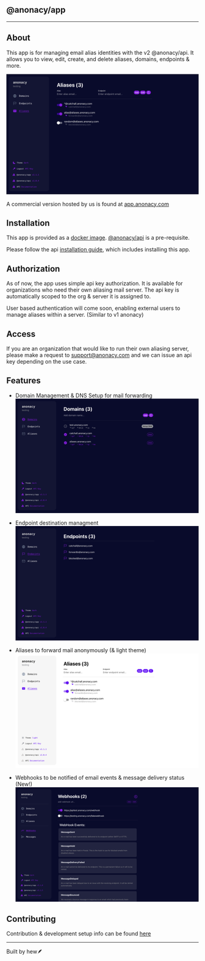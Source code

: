 ## @anonacy/app

***

## About
This app is for managing email alias identities with the v2 @anonacy/api. It allows you to view, edit, create, and delete aliases, domains, endpoints & more.

![app demo](docs/aliases.png)

A commercial version hosted by us is found at [app.anonacy.com](https://app.anonacy.com)

## Installation

This app is provided as a [docker image](https://hub.docker.com/r/anonacy/app).
[@anonacy/api](https://github.com/anonacy/api) is a pre-requisite.

Please follow the api [installation guide](https://github.com/anonacy/api/blob/master/INSTALL.md), which includes installing this app.

## Authorization
As of now, the app uses simple api key authorization. It is available for organizations who need their own aliasing mail server. The api key is automatically scoped to the org & server it is assigned to.

User based authentication will come soon, enabling external users to manage aliases within a server. (Similar to v1 anonacy)

## Access
If you are an organization that would like to run their own aliasing server, please make a request to [support@anonacy.com](mailto:support@anonacy.com) and we can issue an api key depending on the use case.

## Features

- Domain Management & DNS Setup for mail forwarding
![domain demo](docs/domains.png)

- Endpoint destination managment
![endpoint demo](docs/endpoints.png)

- Aliases to forward mail anonymously (& light theme)
![alias demo](docs/aliases2.png)

- Webhooks to be notified of email events & message delivery status (New!)
![webhook demo](docs/webhooks.png)

## Contributing

Contribution & development setup info can be found [here](./CONTRIBUTING.md)


***

Built by hew🪶
